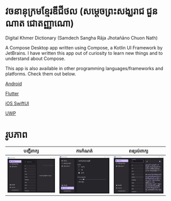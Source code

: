 # វចនានុក្រមខ្មែរឌីជីថល (សម្តេចព្រះសង្ឃរាជ ជួន ណាត ជោតញ្ញាណោ)

Digital Khmer Dictionary (Samdech Sangha Rāja Jhotañāno Chuon Nath)

A Compose Desktop app written using Compose, a Kotlin UI Framework by JetBrains. I have written this app out of curiosity
to learn new things and to understand about Compose.

This app is also available in other programming languages/frameworks and platforms. Check them out below.

[Android](https://github.com/sovathna/Khmer-Dictionary)

[Flutter](https://github.com/sovathna/flutter_dictionary)

[iOS SwiftUI](https://github.com/sovathna/khmerdictionary)

[UWP](https://github.com/sovathna/UwpDictionary)

# រូបភាព

| បញ្ជីពាក្យ                 | ការកំណត់                   | ពន្យល់ពាក្យ                |
|----------------------------|----------------------------|----------------------------|
| ![font](screenshots/1.PNG) | ![font](screenshots/2.PNG) | ![font](screenshots/3.PNG) |
